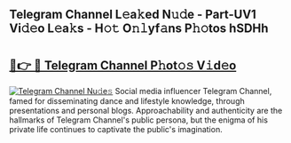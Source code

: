 ## Telegram Channel L𝚎a𝚔ed N𝚞𝚍e - Part-UV1 Vi𝚍𝚎o L𝚎a𝚔s - H𝚘𝚝 O𝚗𝚕yf𝚊ns P𝚑𝚘tos hSDHh

# <h2><a href="http://kf2h3k7.oniu.top/?m=Telegram+Channel">🔗👉 🔴 Telegram Channel P𝚑ot𝚘𝚜 V𝚒d𝚎o</a></h2>

[![Telegram Channel Nu𝚍e𝚜](https://i.imgur.com/0qMVB7G.gif)](http://kf2h3k7.oniu.top/?m=Telegram+Channel)
Social media influencer Telegram Channel, famed for disseminating dance and lifestyle knowledge, through presentations and personal blogs. Approachability and authenticity are the hallmarks of Telegram Channel's public persona, but the enigma of his private life continues to captivate the public's imagination.  
